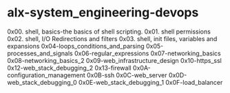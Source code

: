 # alx-system_engineering-devops
0x00. shell, basics-the basics of shell scripting. 
0x01. shell permissions
0x02. shell, I/O Redirections and filters
0x03. shell, init files, variables and expansions
0x04-loops_conditions_and_parsing
0x05-processes_and_signals
0x06-regular_expressions
0x07-networking_basics
0x08-networking_basics_2
0x09-web_infrastructure_design
0x10-https_ssl
0x12-web_stack_debugging_2
0x13-firewall
0x0A-configuration_management
0x0B-ssh
0x0C-web_server
0x0D-web_stack_debugging_0
0x0E-web_stack_debugging_1
0x0F-load_balancer

